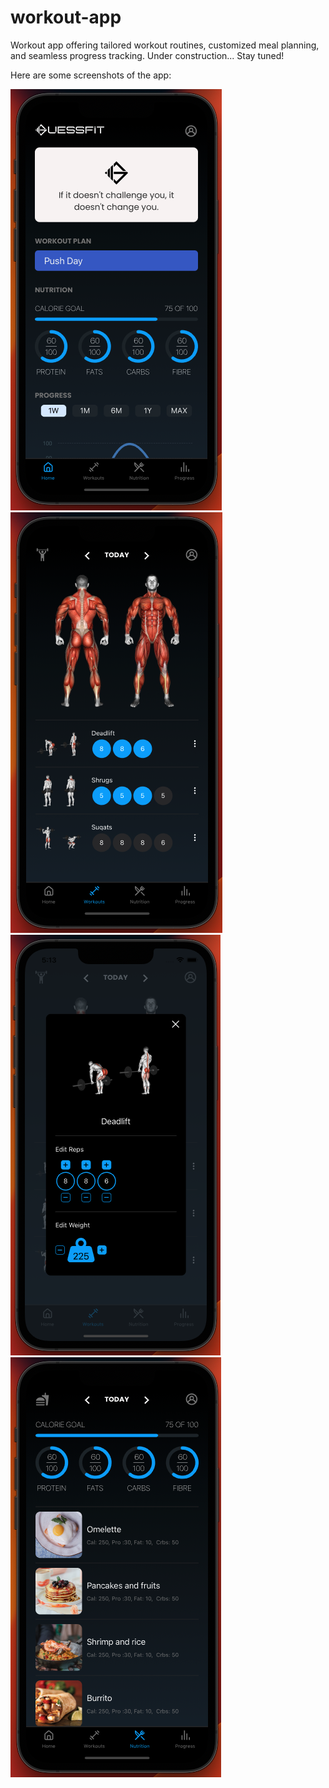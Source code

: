 # workout-app

Workout app offering tailored workout routines, customized meal planning, and seamless progress tracking.
Under construction... Stay tuned!

Here are some screenshots of the app:

![Screenshot 1](screenshots/sc1.png)
![Screenshot 2](screenshots/sc2.png)
![Screenshot 3](screenshots/sc3.png)
![Screenshot 4](screenshots/sc4.png)
